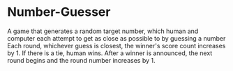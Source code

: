 # Number-Guesser
A game that generates a random target number, which human and computer each attempt to get as close as possible to by guessing a number
Each round, whichever guess is closest, the winner's score count increases by 1. If there is a tie, human wins. 
After a winner is announced, the next round begins and the round number increases by 1.
